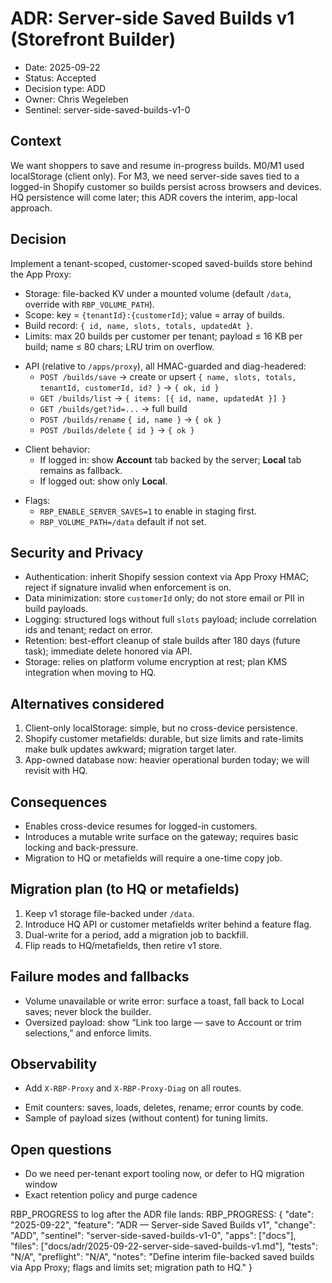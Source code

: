 # ADR: Server-side Saved Builds v1 (Storefront Builder)

- Date: 2025-09-22
- Status: Accepted
- Decision type: ADD
- Owner: Chris Wegeleben
- Sentinel: server-side-saved-builds-v1-0

## Context
We want shoppers to save and resume in-progress builds. M0/M1 used localStorage (client only). For M3, we need server-side saves tied to a logged-in Shopify customer so builds persist across browsers and devices. HQ persistence will come later; this ADR covers the interim, app-local approach.

## Decision
Implement a tenant-scoped, customer-scoped saved-builds store behind the App Proxy:
- Storage: file-backed KV under a mounted volume (default `/data`, override with `RBP_VOLUME_PATH`).
- Scope: key = `{tenantId}:{customerId}`; value = array of builds.
- Build record: `{ id, name, slots, totals, updatedAt }`.
- Limits: max 20 builds per customer per tenant; payload ≤ 16 KB per build; name ≤ 80 chars; LRU trim on overflow.
<!-- BEGIN RBP GENERATED: server-side-saved-builds-v1-0 -->
- API (relative to `/apps/proxy`), all HMAC-guarded and diag-headered:
  - `POST /builds/save` → create or upsert `{ name, slots, totals, tenantId, customerId, id? }` → `{ ok, id }`
  - `GET /builds/list` → `{ items: [{ id, name, updatedAt }] }`
  - `GET /builds/get?id=...` → full build
  - `POST /builds/rename` `{ id, name }` → `{ ok }`
  - `POST /builds/delete` `{ id }` → `{ ok }`
<!-- END RBP GENERATED: server-side-saved-builds-v1-0 -->
- Client behavior:
  - If logged in: show **Account** tab backed by the server; **Local** tab remains as fallback.
  - If logged out: show only **Local**.
<!-- BEGIN RBP GENERATED: server-side-saved-builds-v1-0 -->
- Flags:
  - `RBP_ENABLE_SERVER_SAVES=1` to enable in staging first.
  - `RBP_VOLUME_PATH=/data` default if not set.
<!-- END RBP GENERATED: server-side-saved-builds-v1-0 -->

## Security and Privacy
- Authentication: inherit Shopify session context via App Proxy HMAC; reject if signature invalid when enforcement is on.
- Data minimization: store `customerId` only; do not store email or PII in build payloads.
- Logging: structured logs without full `slots` payload; include correlation ids and tenant; redact on error.
- Retention: best-effort cleanup of stale builds after 180 days (future task); immediate delete honored via API.
- Storage: relies on platform volume encryption at rest; plan KMS integration when moving to HQ.

## Alternatives considered
1) Client-only localStorage: simple, but no cross-device persistence.
2) Shopify customer metafields: durable, but size limits and rate-limits make bulk updates awkward; migration target later.
3) App-owned database now: heavier operational burden today; we will revisit with HQ.

## Consequences
- Enables cross-device resumes for logged-in customers.
- Introduces a mutable write surface on the gateway; requires basic locking and back-pressure.
- Migration to HQ or metafields will require a one-time copy job.

## Migration plan (to HQ or metafields)
1) Keep v1 storage file-backed under `/data`.
2) Introduce HQ API or customer metafields writer behind a feature flag.
3) Dual-write for a period, add a migration job to backfill.
4) Flip reads to HQ/metafields, then retire v1 store.

## Failure modes and fallbacks
- Volume unavailable or write error: surface a toast, fall back to Local saves; never block the builder.
- Oversized payload: show “Link too large — save to Account or trim selections,” and enforce limits.

## Observability
<!-- BEGIN RBP GENERATED: server-side-saved-builds-v1-0 -->
- Add `X-RBP-Proxy` and `X-RBP-Proxy-Diag` on all routes.
<!-- END RBP GENERATED: server-side-saved-builds-v1-0 -->
- Emit counters: saves, loads, deletes, rename; error counts by code.
- Sample of payload sizes (without content) for tuning limits.

## Open questions
- Do we need per-tenant export tooling now, or defer to HQ migration window
- Exact retention policy and purge cadence

RBP_PROGRESS to log after the ADR file lands:
RBP_PROGRESS: { "date": "2025-09-22", "feature": "ADR — Server-side Saved Builds v1", "change": "ADD", "sentinel": "server-side-saved-builds-v1-0", "apps": ["docs"], "files": ["docs/adr/2025-09-22-server-side-saved-builds-v1.md"], "tests": "N/A", "preflight": "N/A", "notes": "Define interim file-backed saved builds via App Proxy; flags and limits set; migration path to HQ." }
